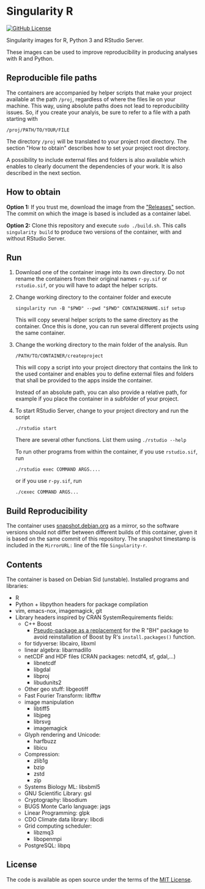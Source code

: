 # Singularity R

[![GitHub License](https://img.shields.io/badge/license-MIT-green.svg)](https://opensource.org/licenses/MIT)

Singularity images for R, Python 3 and RStudio Server.

These images can be used to improve reproducibility in producing analyses with R and
Python. 

## Reproducible file paths

The containers are accompanied by helper scripts that make your project available at
the path `/proj`, regardless of where the files lie on your machine. This way, using
absolute paths does not lead to reproducibility issues. So, if you create your analyis,
be sure to refer to a file with a path starting with

    /proj/PATH/TO/YOUR/FILE

The directory `/proj` will be translated to your project root directory. The section 
"How to obtain" describes how to set your project root directory.

A possibility to include external files and folders is also available which enables
to clearly document the dependencies of your work. It is also described in the next
section.

## How to obtain

**Option 1:** If you trust me, download the image from the 
["Releases"](https://github.com/mlell/singularity-r/releases) section. The 
commit on which the image is based is included as a container label.

**Option 2:** Clone this repository and execute `sudo ./build.sh`. This calls 
`singularity build` to produce two versions of the container, with and without
RStudio Server. 

## Run

1. Download one of the container image into its own directory. Do not rename the 
   containers from their original names `r-py.sif` or `rstudio.sif`, or you will
   have to adapt the helper scripts.
2. Change working directory to the container folder and execute 
  
       singularity run -B "$PWD" --pwd "$PWD" CONTAINERNAME.sif setup
       
   This will copy several helper scripts to the same directory as the container.
   Once this is done, you can run several different projects using the same 
   container.
3. Change the working directory to the main folder of the analysis. Run

       /PATH/TO/CONTAINER/createproject

   This will copy a script into your project directory that contains the link to
   the used container and enables you to define external files and folders that
   shall be provided to the apps inside the container. 

   Instead of an absolute path, you can also provide a relative path, for 
   example if you place the container in a subfolder of your project.
4. To start RStudio Server, change to your project directory and run the script

       ./rstudio start
 
   There are several other functions. List them using `./rstudio --help`

   To run other programs from within the container, if you use `rstudio.sif`, run
 
       ./rstudio exec COMMAND ARGS....

   or if you use `r-py.sif`, run

       ./cexec COMMAND ARGS...



## Build Reproducibility

The container uses [snapshot.debian.org](https://snapshot.debian.org/)
as a mirror, so the software versions should not differ between different builds of
this container, given it is based on the same commit of this repository. The snapshot
timestamp is included in the `MirrorURL:` line of the file `Singularity-r`.


## Contents

The container is based on Debian Sid (unstable). Installed programs
and libraries: 

  * R
  * Python + libpython headers for package compilation
  * vim, emacs-nox, imagemagick, git 
  * Library headers inspired by CRAN SystemRequirements fields:
     - C++ Boost
       * [Pseudo-package as a replacement](https://packages.debian.org/de/sid/r-cran-bh)
         for the R "BH" package to avoid reinstallation of Boost by R's `install.packages()`
         function.
     - for tidyverse: libcairo, libxml
     - linear algebra: libarmadillo
     - netCDF and HDF files (CRAN packages: netcdf4, sf, gdal,...)
        - libnetcdf
        - libgdal
        - libproj
        - libudunits2
     - Other geo stuff: libgeotiff
     - Fast Fourier Transform: libfftw
     - image manipulation
         - libtiff5
         - libjpeg
         - librsvg
         - imagemagick 
     - Glyph rendering and Unicode:
         - harfbuzz
         - libicu 
     - Compression:
         - zlib1g
         - bzip
         - zstd
         - zip
     - Systems Biology ML:     libsbml5
     - GNU Scientific Library: gsl
     - Cryptography:           libsodium
     - BUGS Monte Carlo language: jags
     - Linear Programming:     glpk
     - CDO Climate data library: libcdi
     - Grid computing scheduler:
         - libzmq3
         - libopenmpi
     - PostgreSQL:              libpq 

## License

The code is available as open source under the terms of the [MIT License].

[MIT License]: http://opensource.org/licenses/MIT
